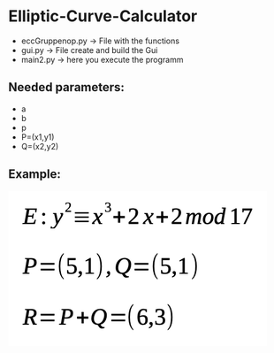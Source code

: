 # Elliptic-Curve-Calculator

* eccGruppenop.py -> File with the functions
* gui.py -> File create and build the Gui 
* main2.py -> here you execute the programm

## Needed parameters:

* a
* b
* p
* P=(x1,y1)
* Q=(x2,y2)

## Example:

![alt text](./example.png)

